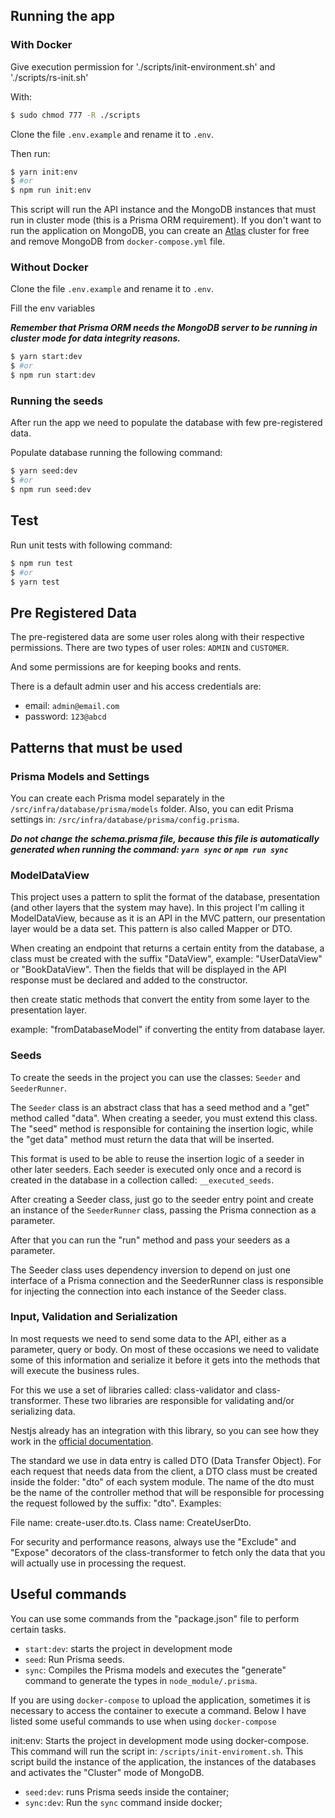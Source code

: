 ## Running the app
### With Docker
Give execution permission for './scripts/init-environment.sh' and './scripts/rs-init.sh'

With:

```bash
$ sudo chmod 777 -R ./scripts
```

Clone the file `.env.example` and rename it to `.env`.

Then run:

```bash
$ yarn init:env
$ #or
$ npm run init:env
```
This script will run the API instance and the MongoDB instances that must run in cluster mode (this is a Prisma ORM requirement).
If you don't want to run the application on MongoDB, you can create an [Atlas](https://www.mongodb.com/atlas/database) cluster for free and remove MongoDB from `docker-compose.yml` file.

### Without Docker
Clone the file `.env.example` and rename it to `.env`.

Fill the env variables

***Remember that Prisma ORM needs the MongoDB server to be running in cluster mode for data integrity reasons.***

```bash
$ yarn start:dev
$ #or
$ npm run start:dev
```

### Running the seeds
After run the app we need to populate the database with few pre-registered data.

Populate database running the following command:

```bash
$ yarn seed:dev
$ #or
$ npm run seed:dev
```

## Test
Run unit tests with following command:
```bash
$ npm run test
$ #or
$ yarn test
```

## Pre Registered Data

The pre-registered data are some user roles along with their respective permissions.
There are two types of user roles: `ADMIN` and `CUSTOMER`.

And some permissions are for keeping books and rents.

There is a default admin user and his access credentials are:

- email: `admin@email.com`
- password: `123@abcd`

## Patterns that must be used

### Prisma Models and Settings
You can create each Prisma model separately in the `/src/infra/database/prisma/models` folder. Also, you can edit Prisma settings in:
`/src/infra/database/prisma/config.prisma`.

***Do not change the schema.prisma file, because this file is automatically generated when running the command: `yarn sync` or `npm run sync`***

### ModelDataView
This project uses a pattern to split the format of the database, presentation (and other layers that the system may have).
In this project I'm calling it ModelDataView, because as it is an API in the MVC pattern, our presentation layer would be a data set.
This pattern is also called Mapper or DTO.

When creating an endpoint that returns a certain entity from the database, a class must be created with the suffix "DataView", example: "UserDataView" or "BookDataView".
Then the fields that will be displayed in the API response must be declared and added to the constructor.

then create static methods that convert the entity from some layer to the presentation layer.

example: "fromDatabaseModel" if converting the entity from database layer.

### Seeds
To create the seeds in the project you can use the classes: `Seeder` and `SeederRunner`.

The `Seeder` class is an abstract class that has a seed method and a "get" method called "data".
When creating a seeder, you must extend this class.
The "seed" method is responsible for containing the insertion logic, while the "get data" method must return the data that will be inserted.

This format is used to be able to reuse the insertion logic of a seeder in other later seeders.
Each seeder is executed only once and a record is created in the database in a collection called: `__executed_seeds`.

After creating a Seeder class, just go to the seeder entry point and create an instance of the `SeederRunner` class, passing the Prisma connection as a parameter.

After that you can run the "run" method and pass your seeders as a parameter.

The Seeder class uses dependency inversion to depend on just one interface of a Prisma connection and the SeederRunner class is responsible for injecting the connection into each instance of the Seeder class.

### Input, Validation and Serialization
In most requests we need to send some data to the API, either as a parameter, query or body.
On most of these occasions we need to validate some of this information and serialize it before it gets into the methods that will execute the business rules.

For this we use a set of libraries called: class-validator and class-transformer. These two libraries are responsible for validating and/or serializing data.

Nestjs already has an integration with this library, so you can see how they work in the [official documentation](https://docs.nestjs.com/techniques/validation).

The standard we use in data entry is called DTO (Data Transfer Object). For each request that needs data from the client, a DTO class must be created inside the folder: "dto" of each system module. The name of the dto must be the name of the controller method that will be responsible for processing the request followed by the suffix: "dto". Examples:

File name: create-user.dto.ts.
Class name: CreateUserDto.

For security and performance reasons, always use the "Exclude" and "Expose" decorators of the class-transformer to fetch only the data that you will actually use in processing the request.

## Useful commands
You can use some commands from the "package.json" file to perform certain tasks.

- `start:dev`: starts the project in development mode
- `seed`: Run Prisma seeds.
- `sync`: Compiles the Prisma models and executes the "generate" command to generate the types in `node_module/.prisma`.


If you are using `docker-compose` to upload the application, sometimes it is necessary to access the container to execute a command.
Below I have listed some useful commands to use when using `docker-compose`

init:env: Starts the project in development mode using docker-compose. This command will run the script in: `/scripts/init-enviroment.sh`. This script build the instance of the application, the instances of the databases and activates the "Cluster" mode of MongoDB.

- `seed:dev`: runs Prisma seeds inside the container;
- `sync:dev`: Run the `sync` command inside docker;